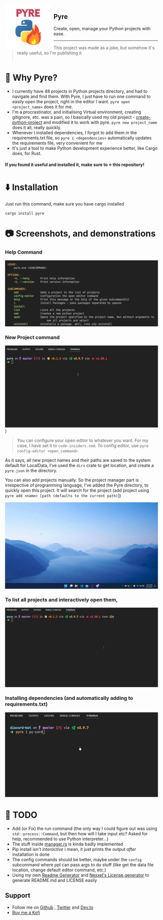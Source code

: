 <img src="https://github.com/Dhravya/pyre/blob/11b56eee3ead32e104079638dade03f4b62a36d0/logo.png?raw=true" alt="Pyre Logo" style="float: left; margin: 0 10px 0 0;" align="left" height="150" width="150">

## Pyre

Create, open, manage your Python projects with ease.

***
> This project was made as a joke, but somehow it's really useful, so I'm publishing it
<br><br>
# 👀 Why Pyre?

- I currently have 48 projects in Python projects directory, and had to navigate and find them. With Pyre, I just have to run one command to easily open the project, right in the editor I want. `pyre open <project_name>` does it for me.
- I'm a procrastinator, and initialising Virtual environment, creating gitignore, etc. was a pain, so I basically used my old project - [create-python-project](https://github.com/dhravya/create-python-project) and modified it to work with pyre. `pyre new project_name` does it all, really quickly.
- Whenever I installed dependencies, I forgot to add them in the requirements.txt file, so `pyre i <dependencies>` automatically updates the requirements file, very convenient for me
- It's just a tool to make Python development experience better, like Cargo does, for Rust.

#### If you found it useful and installed it, make sure to ⭐ this repository!

# ⬇️ Installation

Just run this command, make sure you have cargo installed
```
cargo install pyre
```

# 📷 Screenshots, and demonstrations

### Help Command
![pyre help](https://github.com/Dhravya/pyre/blob/11b56eee3ead32e104079638dade03f4b62a36d0/assets/help.png?raw=true)

### New Project command
![Pyre new discord_bot](https://github.com/Dhravya/pyre/blob/11b56eee3ead32e104079638dade03f4b62a36d0/assets/new_command.gif?raw=true))

> You can configure your open editor to whatever you want. For my case, I have set it to `code-insiders.cmd`. To config editor, use `pyre config-editor <open_command>`

As it says, all new project names and their paths are saved to the system default for LocalData, I've used the `dirs` crate to get location, and create a `pyre.json` in the directory.

You can also add projects manually. So the project manager part is irrespective of programming language, I've added the Pyre directory, to quickly open this project. It will search for the project (add project using `pyre add <name> [path (defaults to the current path)`])

![pyre open project_name](https://github.com/Dhravya/pyre/blob/11b56eee3ead32e104079638dade03f4b62a36d0/assets/open_command.gif?raw=true)

### To list all projects and interactively open them, 

![pyre list](https://github.com/Dhravya/pyre/blob/11b56eee3ead32e104079638dade03f4b62a36d0/assets/list_and_open.gif?raw=true)

### Installing dependencies (and automatically adding to requirements.txt)

![pyre install](https://github.com/Dhravya/pyre/blob/11b56eee3ead32e104079638dade03f4b62a36d0/assets/install_command.gif?raw=true)

# 📃 TODO
- Add (or Fix) the run command (the only way I could figure out was using `std::process::Command`, but then how will I take input etc? Asked for help, recommended to use Python interpreter...)
- The stuff inside [manager.rs](./src/manager.rs) is kinda badly implemented 
- Pip install isn't *interactive* i mean, it just prints the output *after* installation is done
- The config commands should be better, maybe under the `config` subcommand where ppl can pass args to do stuff (like get the data file location, change default editor command, etc.)
- Using my own [Readme Generator](https://github.com/dhravya/readme-generator) and [Nexxel's License generator](https://github.com/nexxeln/license-generator) to generate README.md and LICENSE easily

## Support
- Follow me on [Github](https://github.com/dhravya) , [Twitter](https://twitter.com/dhravyashah) and [Dev.to](https://dev.to/dhravya) 
- [Buy me a Kofi](https://ko-fi.com/dhravya)